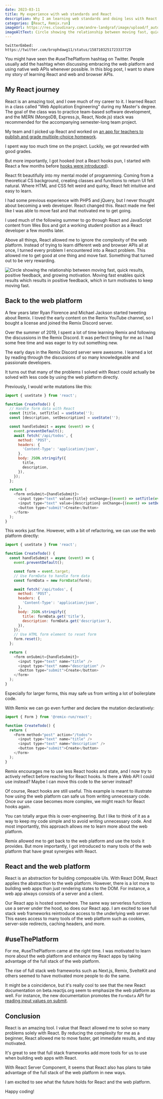 ```yaml
---
date: 2023-03-11
title: My experience with web standards and React
description: Why I am learning web standards and doing less with React.
categories: [React, Remix.run]
imageUrl: https://res.cloudinary.com/andre-landgraf/image/upload/f_auto,q_auto/v1678651924/andrelandgraf.dev/how-react-made-me-a-web-dev_hi1nwx.png
imageAltText: Circle showing the relationship between moving fast, quick results, positive feedback, and growing motivation. Moving fast enables quick results which results in positive feedback, which in turn motivates to keep moving fast.
---
```


`twitterEmbed: https://twitter.com/brophdawg11/status/1587103251723337729`

You might have seen the #useThePlatform hashtag on Twitter. People usually add the hashtag when discussing embracing the web platform and using native web APIs whenever possible. In this blog post, I want to share my story of learning React and web and browser APIs.

## My React journey

React is an amazing tool, and I owe much of my career to it. I learned React in a class called "Web Application Engineering" during my Master's degree. The goal of the class was to practice team-based software development, and the MERN (MongoDB, Express.js, React, Node.js) stack was recommended for the accompanying semester-long team project.

My team and I picked up React and worked on [an app for teachers to publish and grade multiple-choice homework](https://github.com/andreweinkoetz/high5-learning-frontend).

I spent way too much time on the project. Luckily, we got rewarded with good grades.

But more importantly, I got hooked (not a React hooks pun, I started with React a few months before [hooks were introduced](https://www.youtube.com/watch?v=dpw9EHDh2bM&t=4s)).

React fit beautifully into my mental model of programming. Coming from a theoretical CS background, creating classes and functions to return UI felt natural. Where HTML and CSS felt weird and quirky, React felt intuitive and easy to learn.

I had some previous experience with PHP5 and jQuery, but I never thought about becoming a web developer. React changed this. React made me feel like I was able to move fast and that motivated me to get going.

I used much of the following summer to go through React and JavaScript content from Wes Bos and got a working student position as a React developer a few months later.

Above all things, React allowed me to ignore the complexity of the web platform. Instead of trying to learn different web and browser APIs all at once, I turned every problem I encountered into a React problem. This allowed me to get good at one thing and move fast. Something that turned out to be very rewarding.

![Circle showing the relationship between moving fast, quick results, positive feedback, and growing motivation. Moving fast enables quick results which results in positive feedback, which in turn motivates to keep moving fast.](https://res.cloudinary.com/andre-landgraf/image/upload/f_auto,q_auto/v1678651924/andrelandgraf.dev/how-react-made-me-a-web-dev_hi1nwx.png)

## Back to the web platform

A few years later Ryan Florence and Michael Jackson started tweeting about Remix. I loved the early content on the Remix YouTube channel, so I bought a license and joined the Remix Discord server.

Over the summer of 2019, I spent a lot of time learning Remix and following the discussions in the Remix Discord. It was perfect timing for me as I had some free time and was eager to try out something new.

The early days in the Remix Discord server were awesome. I learned a lot by reading through the discussions of so many knowledgeable and passionate developers.

It turns out that many of the problems I solved with React could actually be solved with less code by using the web platform directly.

Previously, I would write mutations like this:

```javascript
import { useState } from 'react';

function CreateTodo() {
  // Handle form data with React
  const [title, setTitle] = useState('');
  const [description, setDescription] = useState('');

  const handleSubmit = async (event) => {
    event.preventDefault();
    await fetch('/api/todos', {
      method: 'POST',
      headers: {
        'Content-Type': 'application/json',
      },
      body: JSON.stringify({
        title,
        description,
      }),
    });
  };

  return (
    <form onSubmit={handleSubmit}>
      <input type="text" value={title} onChange={(event) => setTitle(event.target.value)} />
      <input type="text" value={description} onChange={(event) => setDescription(event.target.value)} />
      <button type="submit">Create</button>
    </form>
  );
}
```

This works just fine. However, with a bit of refactoring, we can use the web platform directly:

```javascript
import { useState } from 'react';

function CreateTodo() {
  const handleSubmit = async (event) => {
    event.preventDefault();

    const form = event.target;
    // Use FormData to handle form data
    const formData = new FormData(form);

    await fetch('/api/todos', {
      method: 'POST',
      headers: {
        'Content-Type': 'application/json',
      },
      body: JSON.stringify({
        title: formData.get('title'),
        description: formData.get('description'),
      }),
    });
    // Use HTML form element to reset form
    form.reset();
  };

  return (
    <form onSubmit={handleSubmit}>
      <input type="text" name="title" />
      <input type="text" name="description" />
      <button type="submit">Create</button>
    </form>
  );
}
```

Especially for larger forms, this may safe us from writing a lot of boilerplate code.

With Remix we can go even further and declare the mutation declaratively:

```javascript
import { Form } from '@remix-run/react';

function CreateTodo() {
  return (
    <Form method="post" action="/todos">
      <input type="text" name="title" />
      <input type="text" name="description" />
      <button type="submit">Create</button>
    </Form>
  );
}
```

Remix encourages me to use less React hooks and state, and I now try to actively reflect before reaching for React hooks. Is there a Web API I could use instead? Maybe I can move this code to the server instead?

Of course, React hooks are still useful. This example is meant to illustrate how using the web platform can safe us from writing unnecessary code. Once our use case becomes more complex, we might reach for React hooks again.

You can totally argue this is over-engineering. But I like to think of it as a way to keep my code simple and to avoid writing unnecessary code. And most importantly, this approach allows me to learn more about the web platform.

Remix allowed me to get back to the web platform and use the tools it provides. But more importantly, I got introduced to many tools of the web platform that have great synergies with React.

## React and the web platform

React is an abstraction for building composable UIs. With React DOM, React applies the abstraction to the web platform. However, there is a lot more to building web apps than just rendering states to the DOM. For instance, a web app always consists of a server and a client.

Our React app is hosted somewhere. The same way serverless functions use a server under the hood, so does our React app. I am excited to see full stack web frameworks reintroduce access to the underlying web server. This eases access to many tools of the web platform such as cookies, server-side redirects, caching headers, and more.

## #useThePlatform

For me, #useThePlatform came at the right time. I was motivated to learn more about the web platform and enhance my React apps by taking advantage of the full stack of the web platform.

The rise of full stack web frameworks such as Next.js, Remix, SvelteKit and others seemed to have motivated more people to do the same.

It might be a coincidence, but it's really cool to see that the new React documentation on beta.reactjs.org seem to emphasize the web platform as well. For instance, the new documentation promotes the `FormData` API for [reading input values on submit](https://beta.reactjs.org/reference/react-dom/components/input#reading-the-input-values-when-submitting-a-form).

## Conclusion

React is an amazing tool. I value that React allowed me to solve so many problems solely with React. By reducing the complexity for me as a beginner, React allowed me to move faster, get immediate results, and stay motivated.

It's great to see that full stack frameworks add more tools for us to use when building web apps with React.

With React Server Component, it seems that React also has plans to take advantage of the full stack of the web platform in new ways.

I am excited to see what the future holds for React and the web platform.

Happy coding!
